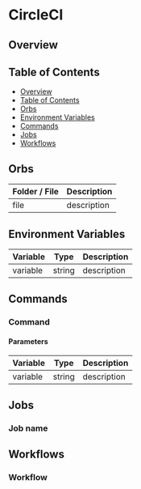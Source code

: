# CircleCI

## Overview <a name="s1"></a>


## Table of Contents <a name="s2"></a>

* [Overview](#s1)
* [Table of Contents](#s2)
* [Orbs](#s3)
* [Environment Variables](#s4)
* [Commands](#s5)
* [Jobs](#s6)
* [Workflows](#s7)

## Orbs <a name="s3"></a>

| Folder / File      |  Description  |
|---          |---    |
| file   |   description |

## Environment Variables <a name="s4"></a>

| Variable      |  Type  |  Description  |
|---          |---        |---  | 
| variable  |  string |   description |


## Commands  <a name="s5"></a>

### Command

#### Parameters
| Variable      |  Type  |  Description  |
|---          |---        |---  | 
| variable  |  string |   description |


## Jobs <a name="s6"></a>

### Job name


## Workflows <a name="s6"></a>

### Workflow